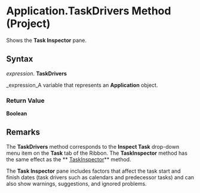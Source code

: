 
# Application.TaskDrivers Method (Project)

Shows the  **Task Inspector** pane.


## Syntax

 _expression_. **TaskDrivers**

 _expression_A variable that represents an  **Application** object.


### Return Value

 **Boolean**


## Remarks

The  **TaskDrivers** method corresponds to the **Inspect Task** drop-down menu item on the **Task** tab of the Ribbon. The **TaskInspector** method has the same effect as the ** [TaskInspector](cc2f34af-a4e0-8ad4-5dd1-9cf9663e342b.md)** method.

The  **Task Inspector** pane includes factors that affect the task start and finish dates (task drivers such as calendars and predecessor tasks) and can also show warnings, suggestions, and ignored problems.


